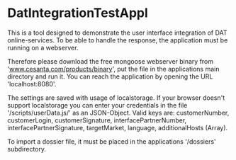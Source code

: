 # DatIntegrationTestAppl
This is a tool designed to demonstrate the user interface integration of DAT online-services. To be able to handle the response, the application must be running on a webserver. 

Therefore please download the free mongoose webserver binary from 'www.cesanta.com/products/binary', put the file in the applications main directory and run it. You can reach the application by opening the URL 'localhost:8080'.

The settings are saved with usage of localstorage. If your browser doesn't support localstorage you can enter your credentials in the file '/scripts/userData.js/' as an JSON-Object. Valid keys are: customerNumber, customerLogin, customerSignature, interfacePartnerNumber, interfacePartnerSignature, targetMarket, language, additionalHosts (Array).

To import a dossier file, it must be placed in the applications '/dossiers' subdirectory.

